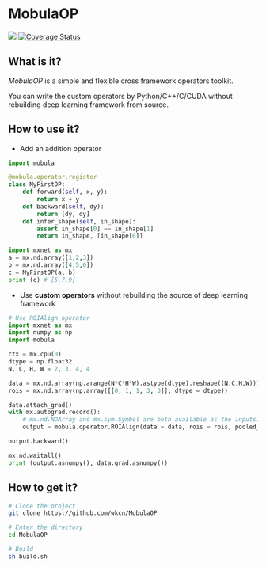 # MobulaOP

[![](https://api.travis-ci.org/wkcn/MobulaOP.svg?branch=master)](https://travis-ci.org/wkcn/MobulaOP)
[![Coverage Status](https://coveralls.io/repos/github/wkcn/MobulaOP/badge.svg?branch=master)](https://coveralls.io/github/wkcn/MobulaOP?branch=master)

## What is it?
*MobulaOP* is a simple and flexible cross framework operators toolkit.

You can write the custom operators by Python/C++/C/CUDA without rebuilding deep learning framework from source.

## How to use it?

- Add an addition operator

```python
import mobula

@mobula.operator.register
class MyFirstOP:
    def forward(self, x, y):
        return x + y
    def backward(self, dy): 
        return [dy, dy]
    def infer_shape(self, in_shape):
        assert in_shape[0] == in_shape[1]
        return in_shape, [in_shape[0]]

import mxnet as mx
a = mx.nd.array([1,2,3]) 
b = mx.nd.array([4,5,6])
c = MyFirstOP(a, b)
print (c) # [5,7,9]
```

- Use **custom operators** without rebuilding the source of deep learning framework
```python
# Use ROIAlign operator
import mxnet as mx
import numpy as np
import mobula

ctx = mx.cpu(0)
dtype = np.float32
N, C, H, W = 2, 3, 4, 4

data = mx.nd.array(np.arange(N*C*H*W).astype(dtype).reshape((N,C,H,W)))
rois = mx.nd.array(np.array([[0, 1, 1, 3, 3]], dtype = dtype))

data.attach_grad()
with mx.autograd.record():
    # mx.nd.NDArray and mx.sym.Symbol are both available as the inputs.
    output = mobula.operator.ROIAlign(data = data, rois = rois, pooled_size = (2,2), spatial_scale = 1.0, sampling_ratio = 1)

output.backward()

mx.nd.waitall()
print (output.asnumpy(), data.grad.asnumpy())
```

## How to get it? 
```bash
# Clone the project
git clone https://github.com/wkcn/MobulaOP

# Enter the directory
cd MobulaOP

# Build
sh build.sh
```
